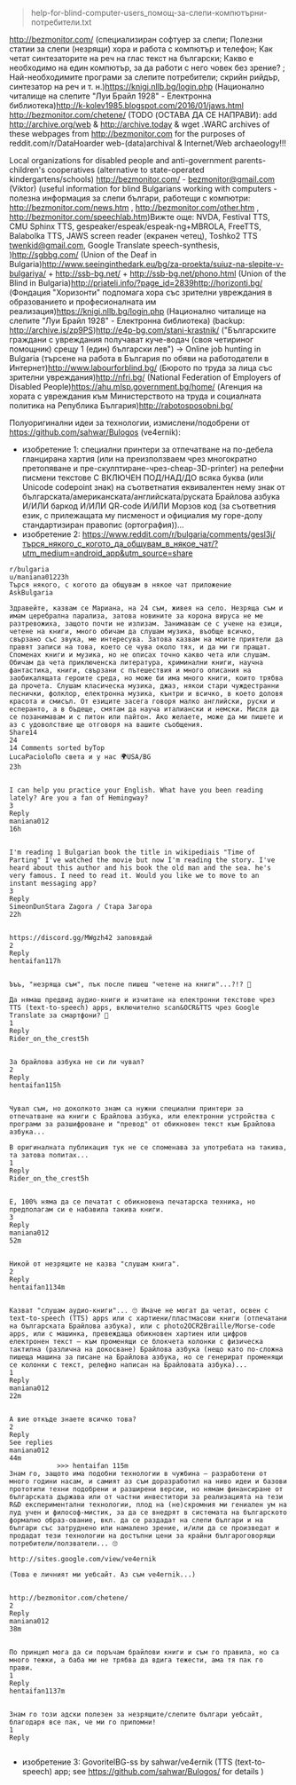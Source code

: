 > help-for-blind-computer-users_помощ-за-слепи-компютърни-потребители.txt

http://bezmonitor.com/ (специализиран софтуер за слепи; Полезни статии за слепи (незрящи) хора и работа с компютър и телефон; Как четат синтезаторите на реч на глас текст на български; Какво е необходимо на един компютър, за да работи с него човек без зрение? ; Най-необходимите програми за слепите потребители; скрийн рийдър, синтезатор на реч и т. н.)https://knigi.nllb.bg/login.php (Национално читалище на слепите "Луи Брайл 1928" - Електронна библиотека)http://k-kolev1985.blogspot.com/2016/01/jaws.html 
http://bezmonitor.com/chetene/
(TODO (ОСТАВА ДА СЕ НАПРАВИ): add http://archive.org/web & http://archive.today & wget .WARC archives of these webpages from http://bezmonitor.com for the purposes of reddit.com/r/DataHoarder web-(data)archival & Internet/Web archaeology!!!

Local organizations for disabled people and anti-government parents-children's cooperatives (alternative to state-operated kindergartens/schools)
http://bezmonitor.com/ - <bezmonitor@gmail.com> (Viktor) (useful information for blind Bulgarians working with computers - полезна информация за слепи българи, работещи с компютри: http://bezmonitor.com/news.htm , http://bezmonitor.com/other.htm , http://bezmonitor.com/speechlab.htm)Вижте още: NVDA, Festival TTS, CMU Sphinx TTS, gespeaker/espeak/espeak-ng+MBROLA, FreeTTS, Balabolka TTS, JAWS screen reader (екранен четец), Toshko2 TTS <twenkid@gmail.com>, Google Translate speech-synthesis, )http://sgbbg.com/ (Union of the Deaf in Bulgaria)http://www.seeinginthedark.eu/bg/za-proekta/suiuz-na-slepite-v-bulgariya/ + http://ssb-bg.net/ + http://ssb-bg.net/phono.html (Union of the Blind in Bulgaria)http://priateli.info/?page_id=2839http://horizonti.bg/ (Фондация "Хоризонти" подпомага хора със зрителни увреждания в образованието и професионалната им реализация)https://knigi.nllb.bg/login.php (Национално читалище на слепите "Луи Брайл 1928" - Електронна библиотека) (backup: http://archive.is/zp9PS)http://e4p-bg.com/stani-krastnik/ ("Българските граждани с увреждания получават куче-водач (своя четириног помощник) срещу 1 (един) български лев")
-> Online job hunting in Bulgaria (търсене на работа в България по обяви на работодатели в Интернет)http://www.labourforblind.bg/ (Бюрото по труда за лица със зрителни увреждания)http://nfri.bg/ (National Federation of Employers of Disabled People)https://ahu.mlsp.government.bg/home/ (Агенция на хората с увреждания към Министерството на труда и социалната политика на Република България)http://rabotosposobni.bg/ 

Полуоригинални идеи за технологии, измислени/подобрени от https://github.com/sahwar/Bulogos (ve4ernik):

* изобретение 1: специални принтери за отпечатване на по-дебела гланцирана хартия (или на преизползваем чрез многократно претопяване и пре-скулптиране-чрез-cheap-3D-printer) на релефни писмени текстове С ВКЛЮЧЕН ПОД/НАД/ДО всяка буква (или Unicode codepoint знак) на съответнатия еквивалентен нему знак от българската/американската/английската/руската Брайлова азбука И/ИЛИ баркод И/ИЛИ QR-code И/ИЛИ Морзов код (за съответния език, с прилежащата му писменост и официалия му горе-долу стандартизиран правопис (ортография))...
* изобретение 2: https://www.reddit.com/r/bulgaria/comments/gesl3j/търся_някого_с_когото_да_общувам_в_някое_чат/?utm_medium=android_app&utm_source=share

````
r/bulgaria
u/maniana01223h
Търся някого, с когото да общувам в някое чат приложение
AskBulgaria

Здравейте, казвам се Мариана, на 24 съм, живея на село. Незряща съм и имам церебрална парализа, затова новините за корона вируса не ме разтревожиха, защото почти не излизам. Занимавам се с учене на езици, четене на книги, много обичам да слушам музика, въобще всичко, свързано със звука, ме интересува. Затова казвам на моите приятели да правят записи на това, което се чува около тях, и да ми ги пращат. Споменах книги и музика, но не описах точно какво чета или слушам. Обичам да чета приключенска литература, криминални книги, научна фантастика, книги, свързани с пътешествия и много описания на заобикалящата героите среда, но може би има много книги, които трябва да прочета. Слушам класическа музика, джаз, някои стари чуждестранни песнички, фолклор, електронна музика, кънтри и всичко, в което доловя красота и смисъл. От езиците засега говоря малко английски, руски и есперанто, а в бъдеще, смятам да науча италиански и немски. Мисля да се позанимавам и с питон или пайтон. Ако желаете, може да ми пишете и аз с удоволствие ще отговоря на вашите съобщения.
Share14
24
14 Comments sorted byTop
LucaPacioloПо света и у нас 🌍USA/BG
23h
	

I can help you practice your English. What have you been reading lately? Are you a fan of Hemingway?
3
Reply
maniana012
16h
	

I'm reading 1 Bulgarian book the title in wikipediais "Time of Parting" I've watched the movie but now I'm reading the story. I've heard about this author and his book the old man and the sea. he's very famous. I need to read it. Would you like we to move to an instant messaging app?
3
Reply
SimeonDunStаra Zagora / Стара Загора
22h
	

https://discord.gg/MWgzh42 заповядай
2
Reply
hentaifan117h
	

Ъъъ, "незряща съм", пък после пишеш "четене на книги"...?!? 🤔

Да нямаш предвид аудио-книги и изчитане на електронни текстове чрез TTS (text-to-speech) apps, включително scan&OCR&TTS чрез Google Translate за смартфони? 🤔
1
Reply
Rider_on_the_crest5h
	

За брайлова азбука не си ли чувал?
2
Reply
hentaifan115h
	

Чувал съм, но доколкото знам са нужни специални принтери за отпечатване на книги с Брайлова азбука, или електронни устройства с програми за разшифроване и "превод" от обикновен текст към Брайлова азбука...

В оригиналната публикация тук не се споменава за употребата на такива, та затова попитах...
1
Reply
Rider_on_the_crest5h
	

Е, 100% няма да се печатат с обикновена печатарска техника, но предполагам си е набавила такива книги.
3
Reply
maniana012
52m
	

Никой от незрящите не казва "слушам книга".
2
Reply
hentaifan1134m
	

Казват "слушам аудио-книги"... 🙄 Иначе не могат да четат, освен с text-to-speech (TTS) apps или с хартиени/пластмасови книги (отпечатани на българската Брайлова азбука), или с photo2OCR2Braille/Morse-code apps, или с машинка, превеждаща обикновен хартиен или цифров електронен текст — към променящи се блокчета колонки с физическа тактилна (различна на докосване) Брайлова азбука (нещо като по-сложна пишеща машина за писане на Брайлова азбука, но се генерират променящи се колонки с текст, релефно написан на Брайловата азбука)...
1
Reply
maniana012
22m
	

А вие откъде знаете всичко това?
2
Reply
See replies
maniana012
44m
          	>>> hentaifan 115m
Знам го, защото има подобни технологии в чужбина — разработени от много години насам, и самият аз съм доразработил на ниво идеи и базови прототипи техни подобрени и разширени версии, но нямам финансиране от българската държава или от частни инвеститори за реализацията на тези R&D експериментални технологии, плод на (не)скромния ми гениален ум на луд учен и философ-мистик, за да се внедрят в системата на българското формално образ-ование, вкл. да се раздадат на слепи българи и на българи със затруднено или намалено зрение, и/или да се произведат и продадат тези технологии на достъпни цени за крайни българоговорящи потребители/ползватели... 🙄

http://sites.google.com/view/ve4ernik

(Това е личният ми уебсайт. Аз съм ve4ernik...)


http://bezmonitor.com/chetene/
2
Reply
maniana012
38m
	

По принцип мога да си поръчам брайлови книги и съм го правила, но са много тежки, а баба ми не трябва да вдига тежести, ама тя пак го прави.
1
Reply
hentaifan1137m
	

Знам го този адски полезен за незрящите/слепите българи уебсайт, благодаря все пак, че ми го припомни!
1
Reply


````

* изобретение 3: GovoritelBG-ss by sahwar/ve4ernik (TTS (text-to-speech) app; see https://github.com/sahwar/Bulogos/ for details )
